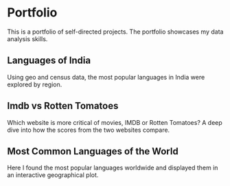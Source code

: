 # Portfolio

This is a portfolio of self-directed projects. The portfolio showcases my data analysis skills.  


## Languages of India
Using geo and census data, the most popular languages in India were explored by region.


## Imdb vs Rotten Tomatoes
Which website is more critical of movies, IMDB or Rotten Tomatoes? A deep dive into how the scores from the two websites compare. 


## Most Common Languages of the World
Here I found the most popular languages worldwide and displayed them in an interactive geographical plot. 
